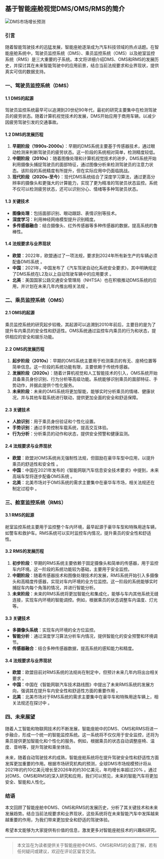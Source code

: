 ## 基于智能座舱视觉DMS/OMS/RMS的简介
![DMS市场增长预测](SmartCockpit/DMSOMSRMS/market_pred.png)
### 引言
随着智能驾驶技术的迅猛发展，智能座舱逐渐成为汽车科技领域的热点话题。在智能座舱系统中，驾驶员监控系统（DMS）、乘员监控系统（OMS）以及舱室监控系统（RMS）是三大重要的子系统。本文将详细介绍DMS、OMS和RMS的发展历史，并探讨其在未来智能驾驶中的应用前景，结合当前法规要求和业界现状，提供真实可信的数据支持。

### 一、驾驶员监控系统（DMS）

#### 1.1 DMS的起源
驾驶员监控系统最早可以追溯到20世纪90年代，最初的研究主要集中在检测驾驶员的疲劳状态。随着计算机视觉技术的发展，DMS开始应用于商用车辆，以减少因疲劳驾驶引发的交通事故。

#### 1.2 DMS的发展历程
1. **早期阶段（1990s-2000s）**：早期的DMS系统主要基于传感器技术，通过眼动检测来判断驾驶员的疲劳状态。这一阶段的系统相对简单，检测精度较低。
2. **中期阶段（2010s）**：随着图像处理和计算机视觉技术的进步，DMS系统开始利用摄像头捕捉驾驶员的面部特征，通过图像分析来检测驾驶员的注意力状态。该阶段的系统精度有所提升，但在实际应用中仍面临挑战。
3. **现代阶段（2020s-至今）**：现代DMS系统结合了深度学习算法，通过更高分辨率的摄像头和更强大的计算能力，实现了更为精准的驾驶员状态监控。系统不仅可以检测疲劳状态，还可以识别分心、情绪等多种驾驶员状态。

#### 1.3 关键技术
- **图像处理**：包括面部识别、眼动跟踪、表情识别等技术。
- **深度学习**：利用神经网络模型提升识别精度。
- **多传感器融合**：结合摄像头、红外传感器等多种传感器的数据，提高系统的鲁棒性。

#### 1.4 法规要求与业界现状
- **欧盟**：2022年，欧盟通过了一项法规，要求到2024年所有新生产的车辆必须配备DMS系统 。
- **中国**：2021年，中国发布了《汽车驾驶自动化系统安全要求》，其中明确规定了DMS系统在L2及以上自动驾驶车辆中的应用要求 。
- **北美**：美国国家公路交通安全管理局（NHTSA）也在积极推动DMS系统的应用，并计划在未来几年内推出相关法规 。

### 二、乘员监控系统（OMS）

#### 2.1 OMS的起源
乘员监控系统的研究起步较晚，其起源可以追溯到2010年前后，主要目的是为了提升车内乘员的安全性和舒适性。OMS系统通过监控车内乘员的行为和状态，提供相应的安全和娱乐功能。

#### 2.2 OMS的发展历程
1. **起步阶段（2010s）**：早期的OMS系统主要用于检测乘员的有无、座椅位置等简单信息。这一阶段的系统功能有限，主要依赖于传统传感器。
2. **发展阶段（2020s）**：随着计算机视觉和人工智能技术的引入，OMS系统开始具备乘员身份识别、行为分析等高级功能。系统能够识别乘员的面部特征、手势动作，并据此提供个性化服务。
3. **未来阶段**：未来的OMS系统将更加智能，能够实时分析乘员的情绪、健康状况，并与其他车载系统进行联动，提供更加全面的安全和舒适保障。

#### 2.3 关键技术
- **人脸识别**：用于乘员身份验证和个性化设置。
- **手势识别**：通过手势控制车载系统，提高交互体验。
- **行为分析**：分析乘员的动作和状态，提供安全预警和健康监测。

#### 2.4 法规要求与业界现状
- **欧盟**：欧盟对OMS系统尚无强制性法规，但鼓励在豪华车型中应用，以提升乘员的舒适性和安全性 。
- **中国**：中国在2021年发布的《智能网联汽车信息安全技术要求》中提到，未来高端车型将逐步配备OMS系统 。
- **北美**：北美市场对于OMS系统的需求主要集中在豪华车市场，相关法规还在制定过程中 。

### 三、舱室监控系统（RMS）

#### 3.1 RMS的起源
舱室监控系统主要用于监控整个车内环境，最早起源于豪华车型和特殊用途车辆，如警车和救护车。RMS系统可以实时监控车内情况，提升乘员的安全性和舒适性。

#### 3.2 RMS的发展历程
1. **初步阶段**：早期的RMS系统主要依赖于固定摄像头和简单的传感器，用于监控车内环境。这一阶段的系统功能较为基础，主要用于安全监控。
2. **中期阶段**：随着传感器技术和图像处理技术的发展，RMS系统开始引入多摄像头和高精度传感器，实现对车内环境的全方位监控。这一阶段的系统能够实时捕捉车内每个角落的情况，并进行智能分析。
3. **未来阶段**：未来的RMS系统将更加智能化和集成化，能够与车内其他系统无缝连接，实现车内环境的智能调控。例如，根据乘员的状态调整车内温度、灯光等。

#### 3.3 关键技术
- **多摄像头系统**：实现车内环境的全方位监控。
- **智能分析**：通过深度学习算法分析车内情况，提供智能化的安全预警和环境调节。
- **传感器融合**：结合多种传感器数据，提高系统的感知能力和精度。

#### 3.4 法规要求与业界现状
- **欧盟**：欧盟目前对RMS系统的法规尚在制定中，但预计未来几年内将出台相关要求 。
- **中国**：中国在《智能网联汽车技术路线图》中提出了未来RMS系统的发展方向，强调其在提升车内安全性和舒适性方面的重要作用 。
- **北美**：北美市场对于RMS系统的需求主要集中在豪华车和特殊用途车辆上，相关法规还在探讨中 。

### 四、未来展望

随着人工智能和物联网技术的不断发展，智能座舱中的DMS、OMS和RMS将进一步融合，形成一个统一的智能监控系统。这一系统将不仅仅用于安全监控，还将为乘员提供更加智能化和个性化的服务。例如，根据乘员的状态自动调整座椅、温度、音响等，提升驾驶和乘坐体验。

未来，随着自动驾驶技术的成熟，智能座舱系统将在提升驾驶安全性和舒适性方面发挥更加重要的作用。根据市场研究机构的预测，全球DMS市场规模预计将从2021年的约10亿美元增长至2026年的约30亿美元，年均增长率超过20% 。通过对DMS、OMS和RMS的深入研究和应用，我们可以预见，未来的智能汽车将更加安全、智能和人性化。

### 结语

本文回顾了智能座舱中DMS、OMS和RMS的发展历史，分析了其关键技术和未来发展趋势。结合当前法规要求和业界现状，这些系统将在未来智能汽车中发挥越来越重要的作用，为我们带来更加安全和舒适的驾驶体验。

希望本文能够为大家提供有价值的信息，激发更多对智能座舱技术的兴趣和研究。

---

> 本文旨在为读者提供关于智能座舱中DMS、OMS和RMS的全面了解，若有任何疑问或建议，欢迎在评论区留言交流。

